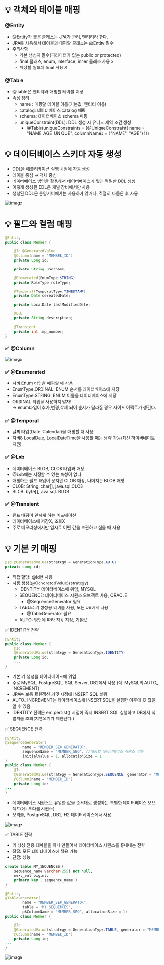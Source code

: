 # 💡 객체와 테이블 매핑
### @Entity
* @Entity가 붙은 클래스는 JPA가 관리, 엔티티라 한다.
* JPA를 사용해서 테이블과 매핑할 클래스는 @Entity 필수
* 주의사항
  * 기본 생성자 필수(파라미터가 없는 public or protected)
  * final 클래스, enum, interface, inner 클래스 사용 x
  * 저장할 필드에 final 사용 X

### @Table
* @Table은 엔티티와 매핑할 테이블 지정
* 속성 정리
  * name : 매핑할 테이블 이름(기본값: 엔티티 이름)
  * catalog: 데이터베이스 catalog 매핑
  * schema: 데이터베이스 schema 매핑
  * uniqueConstraint(DDL): DDL 생성 시 유니크 제약 조건 생성
    * @Table(uniqueConstraints = {@UniqueConstraint( name = "NAME_AGE_UNIQUE", columnNames = {"NAME", "AGE"} )}) 

# 💡 데이터베이스 스키마 자동 생성
* DDL을 애플리케이션 실행 시점에 자동 생성
* 테이블 중심 → 객체 중심
* 데이터베이스 방언을 활용해서 데이터베이스에 맞는 적절한 DDL 생성
* 이렇게 생성된 DDL은 개발 장비에서만 사용
* 생성된 DDL은 운영서버에서는 사용하지 않거나, 적절히 다듬은 후 사용

![image](https://user-images.githubusercontent.com/39439576/230812844-e1252627-e7d5-497f-9d4c-36a78c8590fc.png)

# 💡 필드와 컬럼 매핑
```java
@Entity
public class Member {
    
    @Id @GeneratedValue
    @Column(name = "MEMBER_ID")
    private Long id;

    private String username;

    @Enumerated(EnumType.STRING)
    private RoleType roleType;

    @Temporal(TemporalType.TIMESTAMP)
    private Date cereatedDate;

    private LocalDate lastModifiedDate;

    @Lob
    private String description;

    @Transient
    private int tmp_number;
}
```
### ✅ @Column
![image](https://user-images.githubusercontent.com/39439576/230808385-40535f9d-321e-4c5f-95a8-e09da8dcc63d.png)

### ✅ @Enumerated
* 자바 Enum 타입을 매핑할 때 사용 
* EnumType.ORDINAL: ENUM 순서를 데이터베이스에 저장
* EnumType.STRING: ENUM 이름을 데이터베이스에 저장
* ORDINAL 타입을 사용하지 말자!  
  → enum타입이 추가,변경,삭제 되어 순서가 달라질 경우 사이드 이펙트가 생긴다.
  
### ✅ @Temporal
* 날짜 타입(Date, Calendar)을 매핑할 때 사용
* 자바8 LocalDate, LocalDateTime을 사용할 때는 생략 가능(최신 하이버네이트 지원) 

### ✅ @Lob
* 데이터베이스 BLOB, CLOB 타입과 매핑
* @Lob에는 지정할 수 있는 속성이 없다.
* 매핑하는 필드 타입이 문자면 CLOB 매핑, 나머지는 BLOB 매핑
* CLOB: String, char[], java.sql.CLOB
* BLOB: byte[], java.sql. BLOB

### ✅ @Transient
* 필드 매핑이 안되게 하는 어노테이션
* 데이터베이스에 저장X, 조회X
* 주로 메모리상에서만 임시로 어떤 값을 보관하고 싶을 때 사용

# 💡 기본 키 매핑
```java
@Id @GeneratedValue(strategy = GenerationType.AUTO)
private Long id;
```
* 직접 할당: @Id만 사용
* 자동 생성(@GeneratedValue)(strategy)
  * IDENTITY: 데이터베이스에 위임, MYSQL
  * SEQUENCE: 데이터베이스 시퀀스 오브젝트 사용, ORACLE
    * @SequenceGenerator 필요
  * TABLE: 키 생성용 테이블 사용, 모든 DB에서 사용
    * @TableGenerator 필요
  * AUTO: 방언에 따라 자동 지정, 기본값

✅ IDENTITY 전략
```java
@Entity
public class Member {
    @Id
    @GeneratedValue(strategy = GenerationType.IDENTITY)
    private Long id;
    ...
}
```
* 기본 키 생성을 데이터베이스에 위임
* 주로 MySQL, PostgreSQL, SQL Server, DB2에서 사용 (예: MySQL의 AUTO_ INCREMENT)
* JPA는 보통 트랜잭션 커밋 시점에 INSERT SQL 실행
* AUTO_ INCREMENT는 데이터베이스에 INSERT SQL을 실행한 이후에 ID 값을 알 수 있음
* IDENTITY 전략은 em.persist() 시점에 즉시 INSERT SQL 실행하고 DB에서 식별자를 조회(지연쓰기가 제한된다.)

✅ SEQUENCE 전략
```java
@Entity
@SequenceGenerator(
        name = "MEMBER_SEQ_GENERATOR",
        sequenceName = "MEMBER_SEQ", //매핑할 데이터베이스 시퀀스 이름
        initialValue = 1, allocationSize = 1
)
public class Member {
    @Id
    @GeneratedValue(strategy = GenerationType.SEQUENCE, generator = "MEMBER_SEQ_GENERATOR")
    @Column(name = "MEMBER_ID")
    private Long id;
...
}
```
* 데이터베이스 시퀀스는 유일한 값을 순서대로 생성하는 특별한 데이터베이스 오브젝트(예: 오라클 시퀀스)
* 오라클, PostgreSQL, DB2, H2 데이터베이스에서 사용

![image](https://user-images.githubusercontent.com/39439576/230811547-f5a606de-acb8-453d-97f9-db2949e62a84.png)

✅ TABLE 전략
* 키 생성 전용 테이블을 하나 만들어서 데이터베이스 시퀀스를 흉내내는 전략
* 장점: 모든 데이터베이스에 적용 가능
* 단점: 성능
```sql
create table MY_SEQUENCES (
    sequence_name varchar(255) not null,
    next_val bigint,
    primary key ( sequence_name )
)
```
```java
@Entity
@TableGenerator(
        name = "MEMBER_SEQ_GENERATOR",
        table = "MY_SEQUENCES",
        pkColumnName = "MEMBER_SEQ", allocationSize = 1)
public class Member {

    @Id
    @GeneratedValue(strategy = GenerationType.TABLE, generator = "MEMBER_SEQ_GENERATOR")
    @Column(name = "MEMBER_ID")
    private Long id;
...
}
```
![image](https://user-images.githubusercontent.com/39439576/230812696-3e2713d2-1364-40f7-832c-b80381bf12de.png)
